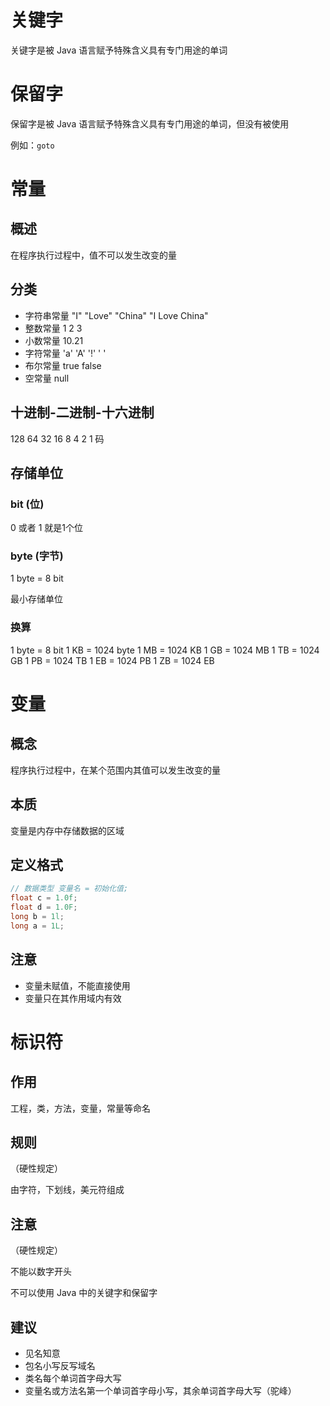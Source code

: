 # 关键字

关键字是被 Java 语言赋予特殊含义具有专门用途的单词

# 保留字

保留字是被 Java 语言赋予特殊含义具有专门用途的单词，但没有被使用

例如：`goto`



# 常量

## 概述

在程序执行过程中，值不可以发生改变的量

## 分类

- 字符串常量
  "I" "Love" "China" "I Love China"
- 整数常量
  1 2 3 
- 小数常量
  10.21
- 字符常量
  'a' 'A' '!' ' '
- 布尔常量
  true false
- 空常量
  null



## 十进制-二进制-十六进制

128 64 32 16  8 4 2 1 码



## 存储单位

### bit (位)

0 或者 1 就是1个位

### byte (字节)

1 byte = 8 bit

最小存储单位

### 换算

1 byte = 8 bit
1 KB = 1024 byte
1 MB = 1024 KB
1 GB = 1024 MB
1 TB = 1024 GB
1 PB = 1024 TB
1 EB = 1024 PB
1 ZB = 1024 EB



# 变量

## 概念

程序执行过程中，在某个范围内其值可以发生改变的量

## 本质

变量是内存中存储数据的区域

## 定义格式

```java
// 数据类型 变量名 = 初始化值;
float c = 1.0f;
float d = 1.0F;
long b = 1l;
long a = 1L;
```

## 注意

- 变量未赋值，不能直接使用
- 变量只在其作用域内有效



# 标识符

## 作用

工程，类，方法，变量，常量等命名

## 规则

（硬性规定）

由字符，下划线，美元符组成

## 注意

（硬性规定）

不能以数字开头

不可以使用 Java 中的关键字和保留字

## 建议

- 见名知意
- 包名小写反写域名
- 类名每个单词首字母大写
- 变量名或方法名第一个单词首字母小写，其余单词首字母大写（驼峰）